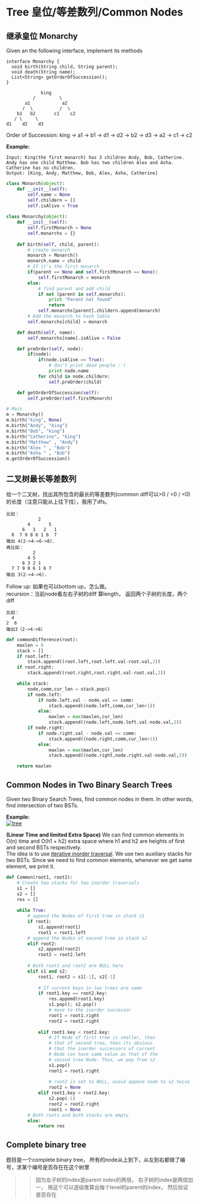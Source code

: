 # Tree 皇位/等差数列/Common Nodes

## **继承皇位 Monarchy**

Given an the following interface, implement its methods

```text
interface Monarchy {
  void birth(String child, String parent);
  void death(String name);
  List<String> getOrderOfSuccession();
}
```

```text
             king
          /         \
       a1            a2
      /  \          /  \
    b1   b2       c1    c2
   / \     \
d1    d2    d3
```

Order of Succession: king -&gt; a1 -&gt; b1 -&gt; d1 -&gt; d2 -&gt; b2 -&gt; d3 -&gt; a2 -&gt; c1 -&gt; c2

**Example:**

```text
Input: King(the first monarch) has 3 children Andy, Bob, Catherine. Andy has one child Matthew. Bob has two children Alex and Asha. Catherine has no children. 
Output: [King, Andy, Matthew, Bob, Alex, Asha, Catherine]
```

```python
class Monarch(object):
    def __init__(self):
        self.name = None
        self.childern = []
        self.isAlive = True
        
class Monarchy(object):
    def __init__(self):
        self.firstMonarch = None
        self.monarchs = {}
        
    def birth(self, child, parent):
        # create monarch
        monarch = Monarch()
        monarch.name = child
        # If it's the first monarch
        if(parent == None and self.firstMonarch == None):
            self.firstMonarch = monarch
        else:
            # find parent and add child
            if not (parent in self.monarchs):
                print "Parent not found"
                return
            self.monarchs[parent].childern.append(monarch)
        # Add the monarch to hash table
        self.monarchs[child] = monarch

    def death(self, name):
        self.monarchs[name].isAlive = False

    def preOrder(self, node):
        if(node):
            if(node.isAlive == True):
                # don't print dead people :'(
                print node.name
            for child in node.childern:
                self.preOrder(child)

    def getOrderOfSuccession(self):
        self.preOrder(self.firstMonarch)

# Main
m = Monarchy()
m.birth("king", None)
m.birth("Andy", "king")
m.birth("Bob", "king")
m.birth("Catherine", "king")
m.birth("Matthew" , "Andy")
m.birth("Alex " , "Bob")
m.birth("Asha " , "Bob")
m.getOrderOfSuccession()
```

## 二叉树最长等差数列

给一个二叉树，找出其所包含的最长的等差数列\(common diff可以&gt;0 / =0 / &lt;0\)的长度（注意只能从上往下找），我用了dfs。

```text
比如：
            2
        4       5
      6   3   2   1
  8  7 9 8 6 1 6  7
输出 4(2->4->6->8).
再比如：
          2
        4 5
      6 3 2 1
  7 7 9 8 6 1 6 7
输出 3(2->4->6).
```

Follow up: 如果也可以bottom up，怎么做。  
recursion：当前node看左右子树的diff 算length， 返回两个子树的长度，两个diff

```text
比如：
  4
2  6
输出3（2->4->6）
```

```python
def commonDifference(root):
    maxlen = 0
    stack = []
    if root.left:
        stack.append((root.left,root.left.val-root.val,2))
    if root.right:
        stack.append((root.right,root.right.val-root.val,2))

    while stack:
        node,comm,cur_len = stack.pop()
        if node.left:
            if node.left.val - node.val == comm:
                stack.append((node.left,comm,cur_len+1))
            else:
                maxlen = max(maxlen,cur_len)
                stack.append((node.left,node.left.val-node.val,2))
        if node.right:
            if node.right.val - node.val == comm:
                stack.append((node.right,comm,cur_len+1))
            else:
                maxlen = max(maxlen,cur_len)
                stack.append((node.right,node.right.val-node.val,2))

    return maxlen
```

## Common Nodes in Two Binary Search Trees

Given two Binary Search Trees, find common nodes in them. In other words, find intersection of two BSTs.

**Example:**  
[![tree](https://media.geeksforgeeks.org/wp-content/cdn-uploads/tree5.png)](https://media.geeksforgeeks.org/wp-content/cdn-uploads/tree5.png)

 **\(Linear Time and limited Extra Space\)** We can find common elements in O\(n\) time and O\(h1 + h2\) extra space where h1 and h2 are heights of first and second BSTs respectively.  
The idea is to use [iterative inorder traversal](https://www.geeksforgeeks.org/inorder-tree-traversal-without-recursion/). We use two auxiliary stacks for two BSTs. Since we need to find common elements, whenever we get same element, we print it.

```python
def Common(root1, root2):      
    # Create two stacks for two inorder traversals  
    s1 = [] 
    s2 = [] 
    res = []
  
    while True:         
        # append the Nodes of first tree in stack s1  
        if root1: 
            s1.append(root1) 
            root1 = root1.left  
        # append the Nodes of second tree in stack s2  
        elif root2: 
            s2.append(root2) 
            root2 = root2.left 
  
        # Both root1 and root2 are NULL here  
        elif s1 and s2: 
            root1, root2 = s1[-1], s2[-1]  
  
            # If current keys in two trees are same  
            if root1.key == root2.key: 
                res.appemd(root1.key)
                s1.pop(); s2.pop()           
                # move to the inorder successor  
                root1 = root1.right  
                root2 = root2.right 
  
            elif root1.key < root2.key:                
                # If Node of first tree is smaller, than  
                # that of second tree, then its obvious  
                # that the inorder successors of current  
                # Node can have same value as that of the  
                # second tree Node. Thus, we pop from s2  
                s1.pop() 
                root1 = root1.right  
  
                # root2 is set to NULL, avoid append node to s2 twice  
                root2 = None
            elif root1.key > root2.key: 
                s2.pop(-1) 
                root2 = root2.right  
                root1 = None
        # Both roots and both stacks are empty  
        else: 
            return res 
```

## Complete binary tree

题目是一个complete binary tree， 所有的node从上到下，从左到右都做了编号，求某个编号是否存在在这个树里

> > 因为左子树的index是parent index的两倍， 右子树的index是两倍加一， 用这个可以逐级推算出每个level的parent的index， 然后验证是否存在

```text

```

